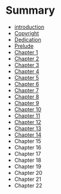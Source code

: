 # Summary

* [introduction](README.md)
* [Copyright](copyright.md)
* [Dedication](dedication.md)
* [Prelude](prelude.md)
* [Chapter 1](chapter1.md)
* [Chapter 2](chapter2.md)
* [Chapter 3](chapter3.md)
* [Chapter 4](chapter4.md)
* [Chapter 5](chapter5.md)
* [Chapter 6](chapter6.md)
* [Chapter 7](chapter7.md)
* [Chapter 8](chapter8.md)
* [Chapter 9](chapter9.md)
* [Chapter 10](chapter10.md)
* [Chapter 11](chapter11.md)
* [Chapter 12](chapter12.md)
* [Chapter 13](chapter13.md)
* [Chapter 14](chapter14.md)
* Chapter 15
* Chapter 16
* Chapter 17
* Chapter 18
* Chapter 19
* Chapter 20
* Chapter 21
* Chapter 22

